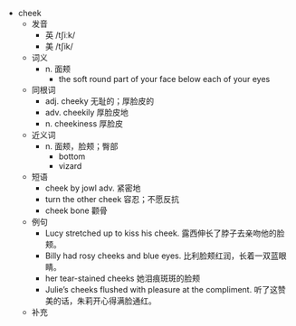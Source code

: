 - cheek
  - 发音
    - 英 /tʃiːk/
    - 美 /tʃik/
  - 词义
    - n. 面颊
      - the soft round part of your face below each of your eyes
  - 同根词
    - adj. cheeky 无耻的；厚脸皮的
    - adv. cheekily 厚脸皮地
    - n. cheekiness 厚脸皮
  - 近义词
    - n. 面颊，脸颊；臀部
      - bottom
      - vizard
  - 短语
    - cheek by jowl adv. 紧密地
    - turn the other cheek 容忍；不愿反抗
    - cheek bone 颧骨
  - 例句
    - Lucy stretched up to kiss his cheek. 露西伸长了脖子去亲吻他的脸颊。
    - Billy had rosy cheeks and blue eyes. 比利脸颊红润，长着一双蓝眼睛。
    - her tear-stained cheeks 她泪痕斑斑的脸颊
    - Julie’s cheeks flushed with pleasure at the compliment. 听了这赞美的话，朱莉开心得满脸通红。
  - 补充